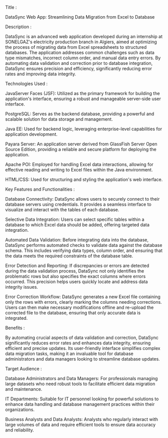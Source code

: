 Title :

DataSync Web App: Streamlining Data Migration from Excel to Database

Description : 

DataSync is an advanced web application developed during an internship at SONELGAZ's electricity production branch in Algiers, aimed at optimizing the process of migrating data from Excel spreadsheets to structured databases. The application addresses common challenges such as data type mismatches, incorrect column order, and manual data entry errors. By automating data validation and correction prior to database integration, DataSync ensures precision and efficiency, significantly reducing error rates and improving data integrity.

Technologies Used :

JavaServer Faces (JSF): Utilized as the primary framework for building the application's interface, ensuring a robust and manageable server-side user interface.

PostgreSQL: Serves as the backend database, providing a powerful and scalable solution for data storage and management.

Java EE: Used for backend logic, leveraging enterprise-level capabilities for application development.

Payara Server: An application server derived from GlassFish Server Open Source Edition, providing a reliable and secure platform for deploying the application.

Apache POI: Employed for handling Excel data interactions, allowing for effective reading and writing to Excel files within the Java environment.

HTML/CSS: Used for structuring and styling the application's web interface.

Key Features and Functionalities : 

Database Connectivity: DataSync allows users to securely connect to their database servers using credentials. It provides a seamless interface to visualize and interact with the tables of each database.

Selective Data Integration: Users can select specific tables within a database to which Excel data should be added, offering targeted data integration.

Automated Data Validation: Before integrating data into the database, DataSync performs automated checks to validate data against the database schema. This includes verifying data types, column order, and ensuring that the data meets the required constraints of the database table.

Error Detection and Reporting: If discrepancies or errors are detected during the data validation process, DataSync not only identifies the problematic rows but also specifies the exact columns where errors occurred. This precision helps users quickly locate and address data integrity issues.

Error Correction Workflow: DataSync generates a new Excel file containing only the rows with errors, clearly marking the columns needing corrections. Users can then make necessary modifications offline and re-upload the corrected file to the database, ensuring that only accurate data is integrated.


Benefits : 

By automating crucial aspects of data validation and correction, DataSync significantly reduces error rates and enhances data integrity, ensuring efficient and precise updates. Its user-friendly interface simplifies complex data migration tasks, making it an invaluable tool for database administrators and data managers looking to streamline database updates.


Target Audience : 

Database Administrators and Data Managers: For professionals managing large datasets who need robust tools to facilitate efficient data migration and maintenance.

IT Departments: Suitable for IT personnel looking for powerful solutions to enhance data handling and database management practices within their organizations.

Business Analysts and Data Analysts: Analysts who regularly interact with large volumes of data and require efficient tools to ensure data accuracy and reliability.
